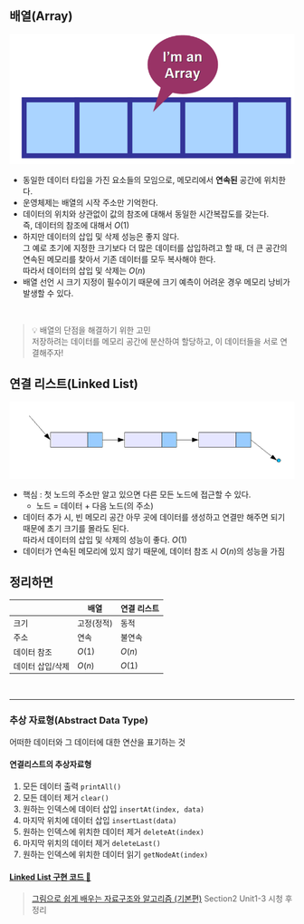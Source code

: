 ## 배열(Array)
<img src="../assets/datastructure-array.png">

- 동일한 데이터 타입을 가진 요소들의 모임으로,
메모리에서 **연속된** 공간에 위치한다.
- 운영체제는 배열의 시작 주소만 기억한다.
- 데이터의 위치와 상관없이 값의 참조에 대해서 동일한 시간복잡도를 갖는다. <br>즉, 데이터의 참조에 대해서 $O(1)$
- 하지만 데이터의 삽입 및 삭제 성능은 좋지 않다.<br>
	그 예로 초기에 지정한 크기보다 더 많은 데이터를 삽입하려고 할 때, 더 큰 공간의 연속된 메모리를 찾아서 기존 데이터를 모두 복사해야 한다.<br>
	따라서 데이터의 삽입 및 삭제는 $O(n)$
- 배열 선언 시 크기 지정이 필수이기 때문에 크기 예측이 어려운 경우 메모리 낭비가 발생할 수 있다. 

<br>

> 💡 배열의 단점을 해결하기 위한 고민<br>
> 저장하려는 데이터를 메모리 공간에 분산하여 할당하고, 이 데이터들을 서로 연결해주자!

## 연결 리스트(Linked List)
<img src="../assets/datastructure-linked-list.png">

- 핵심 : 첫 노드의 주소만 알고 있으면 다른 모든 노드에 접근할 수 있다.
  - 노드 = 데이터 + 다음 노드(의 주소)
- 데이터 추가 시, 빈 메모리 공간 아무 곳에 데이터를 생성하고 연결만 해주면 되기 때문에 초기 크기를 몰라도 된다.
<br>따라서 데이터의 삽입 및 삭제의 성능이 좋다. $O(1)$
- 데이터가 연속된 메모리에 있지 않기 때문에, 데이터 참조 시 $O(n)$의 성능을 가짐

## 정리하면
|  | 배열 | 연결 리스트 |
| --- | --- | --- |
| 크기 | 고정(정적) | 동적 |
| 주소 | 연속 | 불연속 |
| 데이터 참조 | $O(1)$ | $O(n)$ |
| 데이터 삽입/삭제 | $O(n)$ | $O(1)$ |

<br>

---

### 추상 자료형(Abstract Data Type)
어떠한 데이터와 그 데이터에 대한 연산을 표기하는 것

#### 연결리스트의 추상자료형
1. 모든 데이터 출력 `printAll()`
2. 모든 데이터 제거 `clear()`
3. 원하는 인덱스에 데이터 삽입 `insertAt(index, data)`
4. 마지막 위치에 데이터 삽입 `insertLast(data)`
5. 원하는 인덱스에 위치한 데이터 제거 `deleteAt(index)`
6. 마지막 위치의 데이터 제거 `deleteLast()`
7. 원하는 인덱스에 위치한 데이터 읽기 `getNodeAt(index)`

#### [Linked List 구현 코드 🔗](https://github.com/yeeuniii/study-algorithm/tree/main/study/data-structure/linked-list)


> [그림으로 쉽게 배우는 자료구조와 알고리즘 (기본편)](https://www.inflearn.com/courses/lecture?courseId=328971&type=LECTURE&unitId=115670&subtitleLanguage=ko&tab=curriculum) Section2 Unit1-3 시청 후 정리